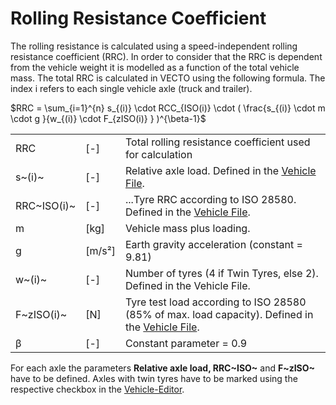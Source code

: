 Rolling Resistance Coefficient
==============================

The rolling resistance is calculated using a speed-independent rolling resistance coefficient (RRC).
In order to consider that the RRC is dependent from the vehicle weight it is modelled as a function of the total vehicle mass. The total RRC is calculated in VECTO using the following formula. The index i refers to each single vehicle axle (truck and trailer).



$RRC = \sum_{i=1}^{n} s_{(i)} \cdot RCC_{ISO(i)} \cdot ( \frac{s_{(i)} \cdot m \cdot g }{w_{(i)} \cdot F_{zISO(i)} } )^{\beta-1}$



|         |    |             |
| ------- |----| ----------- |
RRC	| [-] | Total rolling resistance coefficient used for calculation | [calculated]
s~(i)~ | [-] | Relative axle load. Defined in the [Vehicle File](#vehicle-editor).| [user input]
RRC~ISO(i)~ | [-]	| ...Tyre RRC according to ISO 28580. Defined in the [Vehicle File](#vehicle-editor). | [user input]
m | [kg] | Vehicle mass plus loading. | [calculated]
g | [m/s²] | Earth gravity acceleration (constant = 9.81) | [constant model parameter]
w~(i)~ | [-] | Number of tyres (4 if Twin Tyres, else 2). Defined in the Vehicle File. | [user input]
F~zISO(i)~ | [N] | Tyre test load according to ISO 28580 (85% of max. load capacity). Defined in the [Vehicle File](#vehicle-editor). | [user input]
β | [-]	| Constant parameter = 0.9 | [constant model parameter]

For each axle the parameters **Relative axle load, RRC~ISO~** and **F~zISO~** have to be defined. Axles with twin tyres have to be marked using the respective checkbox in the [Vehicle-Editor](#vehicle-editor).
